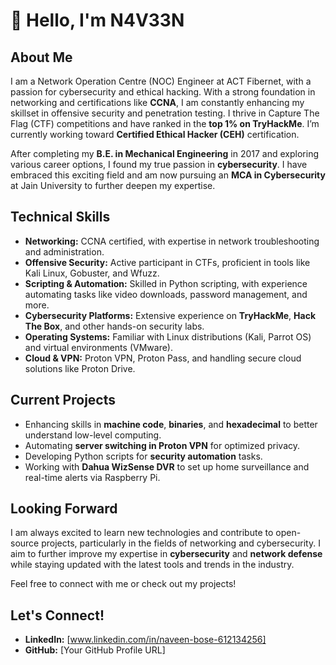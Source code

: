 # 👋 Hello, I'm N4V33N

## About Me
I am a Network Operation Centre (NOC) Engineer at ACT Fibernet, with a passion for cybersecurity and ethical hacking. With a strong foundation in networking and certifications like **CCNA**, I am constantly enhancing my skillset in offensive security and penetration testing. I thrive in Capture The Flag (CTF) competitions and have ranked in the **top 1% on TryHackMe**. I’m currently working toward **Certified Ethical Hacker (CEH)** certification.

After completing my **B.E. in Mechanical Engineering** in 2017 and exploring various career options, I found my true passion in **cybersecurity**. I have embraced this exciting field and am now pursuing an **MCA in Cybersecurity** at Jain University to further deepen my expertise.

## Technical Skills

- **Networking:** CCNA certified, with expertise in network troubleshooting and administration.
- **Offensive Security:** Active participant in CTFs, proficient in tools like Kali Linux, Gobuster, and Wfuzz.
- **Scripting & Automation:** Skilled in Python scripting, with experience automating tasks like video downloads, password management, and more.
- **Cybersecurity Platforms:** Extensive experience on **TryHackMe**, **Hack The Box**, and other hands-on security labs.
- **Operating Systems:** Familiar with Linux distributions (Kali, Parrot OS) and virtual environments (VMware).
- **Cloud & VPN:** Proton VPN, Proton Pass, and handling secure cloud solutions like Proton Drive.

## Current Projects

- Enhancing skills in **machine code**, **binaries**, and **hexadecimal** to better understand low-level computing.
- Automating **server switching in Proton VPN** for optimized privacy.
- Developing Python scripts for **security automation** tasks.
- Working with **Dahua WizSense DVR** to set up home surveillance and real-time alerts via Raspberry Pi.

## Looking Forward

I am always excited to learn new technologies and contribute to open-source projects, particularly in the fields of networking and cybersecurity. I aim to further improve my expertise in **cybersecurity** and **network defense** while staying updated with the latest tools and trends in the industry.

Feel free to connect with me or check out my projects!

## Let's Connect!
- **LinkedIn:** [www.linkedin.com/in/naveen-bose-612134256]
- **GitHub:** [Your GitHub Profile URL]
